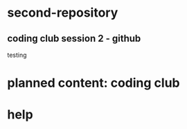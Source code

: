 # second-repository
## coding club session 2 - github

testing

# planned content: coding club
# help

